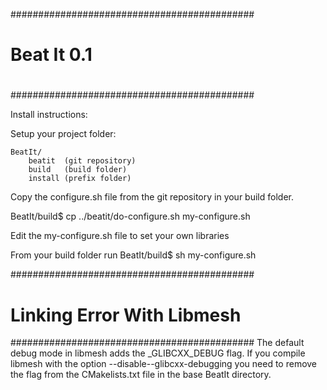 ############################################
#
#   Beat It     0.1
#
############################################

Install instructions:

Setup your project folder:

    BeatIt/
        beatit  (git repository)
        build   (build folder)
        install (prefix folder)

Copy the configure.sh file  from the git repository in your build folder.

BeatIt/build$ cp ../beatit/do-configure.sh my-configure.sh

Edit the my-configure.sh file to set your own libraries

From your build folder run
BeatIt/build$ sh my-configure.sh

############################################
#   Linking Error With Libmesh
############################################
The default debug mode in libmesh adds the _GLIBCXX_DEBUG flag.
If you compile libmesh with the option --disable--glibcxx-debugging
you need to remove the flag from the CMakelists.txt file in 
the base BeatIt directory.
